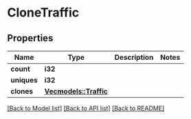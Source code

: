 # CloneTraffic

## Properties

Name | Type | Description | Notes
------------ | ------------- | ------------- | -------------
**count** | **i32** |  | 
**uniques** | **i32** |  | 
**clones** | [**Vec<models::Traffic>**](traffic.md) |  | 

[[Back to Model list]](../README.md#documentation-for-models) [[Back to API list]](../README.md#documentation-for-api-endpoints) [[Back to README]](../README.md)


